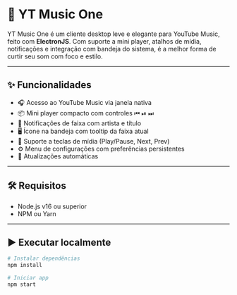 # 🎵 YT Music One

YT Music One é um cliente desktop leve e elegante para YouTube Music, feito com **ElectronJS**. Com suporte a mini player, atalhos de mídia, notificações e integração com bandeja do sistema, é a melhor forma de curtir seu som com foco e estilo.

---

## ✨ Funcionalidades

- 🎧 Acesso ao YouTube Music via janela nativa
- 📦 Mini player compacto com controles ⏮ ⏯ ⏭
- 🔔 Notificações de faixa com artista e título
- 🖥️ Ícone na bandeja com tooltip da faixa atual
- 🎹 Suporte a teclas de mídia (Play/Pause, Next, Prev)
- ⚙️ Menu de configurações com preferências persistentes
- 🚀 Atualizações automáticas

---

## 🛠️ Requisitos

- Node.js v16 ou superior
- NPM ou Yarn

---

## ▶️ Executar localmente

```bash
# Instalar dependências
npm install

# Iniciar app
npm start
```